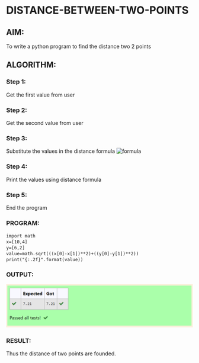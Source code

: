 # DISTANCE-BETWEEN-TWO-POINTS

## AIM:
To write a python program to find the distance two 2 points
## ALGORITHM:
### Step 1:
Get the first value from user 
### Step 2: 
Get the second value from user
### Step 3: 
Substitute the values in the distance formula  ![formula](/formula.jpg)
### Step 4:
Print the values using distance formula 
### Step 5: 
End the program
### PROGRAM:
```
import math
x=[10,4]
y=[6,2]
value=math.sqrt(((x[0]-x[1])**2)+((y[0]-y[1])**2))
print("{:.2f}".format(value))
```
  
### OUTPUT:
![output](./img2.png)


### RESULT:
Thus the distance of two points are founded.

